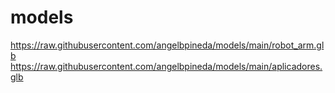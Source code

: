 # models

https://raw.githubusercontent.com/angelbpineda/models/main/robot_arm.glb
https://raw.githubusercontent.com/angelbpineda/models/main/aplicadores.glb
